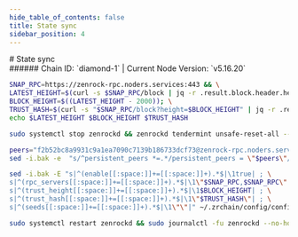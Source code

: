 ```yaml
---
hide_table_of_contents: false
title: State sync
sidebar_position: 4
---
```


<div class="h1-with-icon icon-zenrock">
# State sync
</div>
###### Chain ID: `diamond-1` | Current Node Version: `v5.16.20`

```bash
SNAP_RPC=https://zenrock-rpc.noders.services:443 && \
LATEST_HEIGHT=$(curl -s $SNAP_RPC/block | jq -r .result.block.header.height); \
BLOCK_HEIGHT=$((LATEST_HEIGHT - 2000)); \
TRUST_HASH=$(curl -s "$SNAP_RPC/block?height=$BLOCK_HEIGHT" | jq -r .result.block_id.hash) && \
echo $LATEST_HEIGHT $BLOCK_HEIGHT $TRUST_HASH
```
```bash
sudo systemctl stop zenrockd && zenrockd tendermint unsafe-reset-all --home ~/.zrchain --keep-addr-book
```
```bash
peers="f2b52bc8a9931c9a1ea7090c7139b186733dcf73@zenrock-rpc.noders.services:49656"
sed -i.bak -e  "s/^persistent_peers *=.*/persistent_peers = \"$peers\"/" ~/.zrchain/config/config.toml
```
```bash
sed -i.bak -E "s|^(enable[[:space:]]+=[[:space:]]+).*$|\1true| ; \
s|^(rpc_servers[[:space:]]+=[[:space:]]+).*$|\1\"$SNAP_RPC,$SNAP_RPC\"| ; \
s|^(trust_height[[:space:]]+=[[:space:]]+).*$|\1$BLOCK_HEIGHT| ; \
s|^(trust_hash[[:space:]]+=[[:space:]]+).*$|\1\"$TRUST_HASH\"| ; \
s|^(seeds[[:space:]]+=[[:space:]]+).*$|\1\"\"|" ~/.zrchain/config/config.toml
```
```bash
sudo systemctl restart zenrockd && sudo journalctl -fu zenrockd --no-hostname -o cat
```
